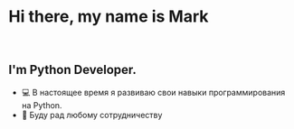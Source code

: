 # Hi there, my name is Mark
<br>
<h2 style="border-bottom: none;"><a class="im">I'm Python Developer.</b></h1>
<ul>
  <li>💻 В настоящее время я развиваю свои навыки программирования на Python.</li>
  <li>👋 Буду рад любому сотрудничеству</li>
</ul>



